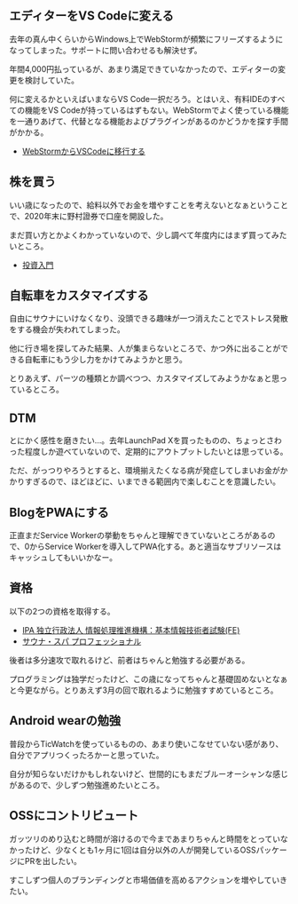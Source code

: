 ## エディターをVS Codeに変える

去年の真ん中くらいからWindows上でWebStormが頻繁にフリーズするようになってしまった。サポートに問い合わせるも解決せず。

年間4,000円払っているが、あまり満足できていなかったので、エディターの変更を検討していた。

何に変えるかといえばいまならVS Code一択だろう。とはいえ、有料IDEのすべての機能をVS Codeが持っているはずもない。WebStormでよく使っている機能を一通りあげて、代替となる機能およびプラグインがあるのかどうかを探す手間がかかる。

- [WebStormからVSCodeに移行する](/blog/WebStormからVSCodeに移行する/)

## 株を買う

いい歳になったので、給料以外でお金を増やすことを考えないとなぁということで、2020年末に野村證券で口座を開設した。

まだ買い方とかよくわかっていないので、少し調べて年度内にはまず買ってみたいところ。

- [投資入門](/blog/投資入門/)

## 自転車をカスタマイズする

自由にサウナにいけなくなり、没頭できる趣味が一つ消えたことでストレス発散をする機会が失われてしまった。

他に行き場を探してみた結果、人が集まらないところで、かつ外に出ることができる自転車にもう少し力をかけてみようかと思う。

とりあえず、パーツの種類とか調べつつ、カスタマイズしてみようかなぁと思っているところ。

## DTM

とにかく感性を磨きたい…。去年LaunchPad Xを買ったものの、ちょっとさわった程度しか遊べていないので、定期的にアウトプットしたいとは思っている。

ただ、がっつりやろうとすると、環境揃えたくなる病が発症してしまいお金がかかりすぎるので、ほどほどに、いまできる範囲内で楽しむことを意識したい。

## BlogをPWAにする

正直まだService Workerの挙動をちゃんと理解できていないところがあるので、0からService Workerを導入してPWA化する。あと適当なサブリソースはキャッシュしてもいいかなー。

## 資格

以下の2つの資格を取得する。

-   [IPA 独立行政法人 情報処理推進機構：基本情報技術者試験(FE)](https://www.jitec.ipa.go.jp/1_11seido/fe.html)
-   [サウナ・スパ プロフェッショナル](https://sauna.or.jp/professional/index.html)

後者は多分速攻で取れるけど、前者はちゃんと勉強する必要がある。

プログラミングは独学だったけど、この歳になってちゃんと基礎固めないとなぁと今更ながら。とりあえず3月の回で取れるように勉強すすめているところ。

## Android wearの勉強

普段からTicWatchを使っているものの、あまり使いこなせていない感があり、自分でアプリつくったろかーと思っていた。

自分が知らないだけかもしれないけど、世間的にもまだブルーオーシャンな感じがあるので、少しずつ勉強進めたいところ。

## OSSにコントリビュート

ガッツリのめり込むと時間が溶けるので今まであまりちゃんと時間をとっていなかったけど、少なくとも1ヶ月に1回は自分以外の人が開発しているOSSパッケージにPRを出したい。

すこしずつ個人のブランディングと市場価値を高めるアクションを増やしていきたい。
